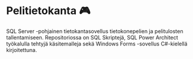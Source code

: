 # Pelitietokanta 🎮
SQL Server -pohjainen tietokantasovellus tietokonepelien ja pelitulosten tallentamiseen. Repositoriossa on SQL Skriptejä, SQL Power Architect työkalulla tehtyjä käsitemalleja sekä Windows Forms -sovellus C#-kielellä kirjoitettuna.
